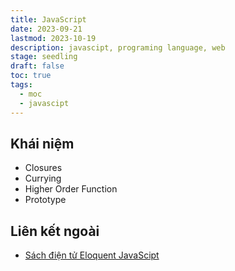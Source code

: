```yaml
---
title: JavaScript
date: 2023-09-21
lastmod: 2023-10-19
description: javascipt, programing language, web
stage: seedling
draft: false
toc: true
tags:
  - moc
  - javascipt
---
```

## Khái niệm
- Closures
- Currying
- Higher Order Function
- Prototype
## Liên kết ngoài
- [Sách điện tử Eloquent JavaScipt](https://eloquentjavascript.net/?fbclid=IwAR00CNTor5cWVNe1vmSqPhncpM2c_3K4gXyhAxBcemHbxJx--4uaLHvUpc4)
